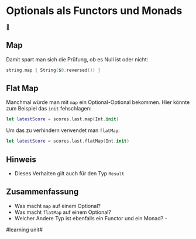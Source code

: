 # Optionals als Functors und Monads
🫙

## Map

Damit spart man sich die Prüfung, ob es Null ist oder nicht:

```swift
string.map { String($0.reversed()) }
```

## Flat Map

Manchmal würde man mit `map` ein Optional-Optional bekommen. Hier könnte zum Beispiel das `init` fehschlagen:

```swift
let latestScore = scores.last.map(Int.init)
```

Um das zu verhindern verwendet man `flatMap`:

```swift
let latestScore = scores.last.flatMap(Int.init)
```

## Hinweis

- Dieses Verhalten gilt auch für den Typ `Result`

## Zusammenfassung

- Was macht `map` auf einem Optional?
- Was macht `flatMap` auf einem Optional?
- Welcher Andere Typ ist ebenfalls ein Functor und ein Monad?
\- 


#learning unit#